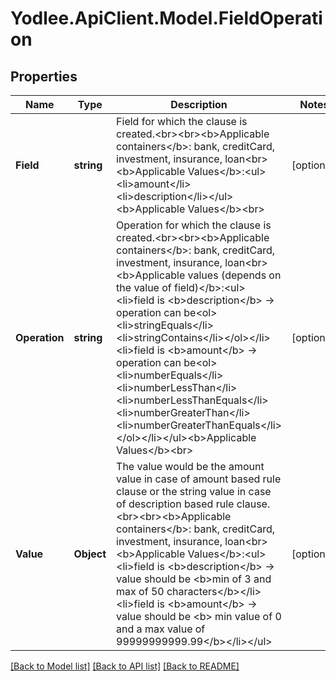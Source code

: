 # Yodlee.ApiClient.Model.FieldOperation

## Properties

Name | Type | Description | Notes
------------ | ------------- | ------------- | -------------
**Field** | **string** | Field for which the clause is created.&lt;br&gt;&lt;br&gt;&lt;b&gt;Applicable containers&lt;/b&gt;: bank, creditCard, investment, insurance, loan&lt;br&gt;&lt;b&gt;Applicable Values&lt;/b&gt;:&lt;ul&gt;&lt;li&gt;amount&lt;/li&gt;&lt;li&gt;description&lt;/li&gt;&lt;/ul&gt;&lt;b&gt;Applicable Values&lt;/b&gt;&lt;br&gt; | [optional] 
**Operation** | **string** | Operation for which the clause is created.&lt;br&gt;&lt;br&gt;&lt;b&gt;Applicable containers&lt;/b&gt;: bank, creditCard, investment, insurance, loan&lt;br&gt;&lt;b&gt;Applicable values (depends on the value of field)&lt;/b&gt;:&lt;ul&gt;&lt;li&gt;field is &lt;b&gt;description&lt;/b&gt; -&gt; operation can be&lt;ol&gt;&lt;li&gt;stringEquals&lt;/li&gt;&lt;li&gt;stringContains&lt;/li&gt;&lt;/ol&gt;&lt;/li&gt;&lt;li&gt;field is &lt;b&gt;amount&lt;/b&gt; -&gt; operation can be&lt;ol&gt;&lt;li&gt;numberEquals&lt;/li&gt;&lt;li&gt;numberLessThan&lt;/li&gt;&lt;li&gt;numberLessThanEquals&lt;/li&gt;&lt;li&gt;numberGreaterThan&lt;/li&gt;&lt;li&gt;numberGreaterThanEquals&lt;/li&gt;&lt;/ol&gt;&lt;/li&gt;&lt;/ul&gt;&lt;b&gt;Applicable Values&lt;/b&gt;&lt;br&gt; | [optional] 
**Value** | **Object** | The value would be the amount value in case of amount based rule clause or the string value in case of description based rule clause.&lt;br&gt;&lt;br&gt;&lt;b&gt;Applicable containers&lt;/b&gt;: bank, creditCard, investment, insurance, loan&lt;br&gt;&lt;b&gt;Applicable Values&lt;/b&gt;:&lt;ul&gt;&lt;li&gt;field is &lt;b&gt;description&lt;/b&gt; -&gt; value should be &lt;b&gt;min of 3 and max of 50 characters&lt;/b&gt;&lt;/li&gt;&lt;li&gt;field is &lt;b&gt;amount&lt;/b&gt; -&gt; value should be &lt;b&gt; min value of 0 and a max value of 99999999999.99&lt;/b&gt;&lt;/li&gt;&lt;/ul&gt; | [optional] 

[[Back to Model list]](../README.md#documentation-for-models) [[Back to API list]](../README.md#documentation-for-api-endpoints) [[Back to README]](../README.md)

